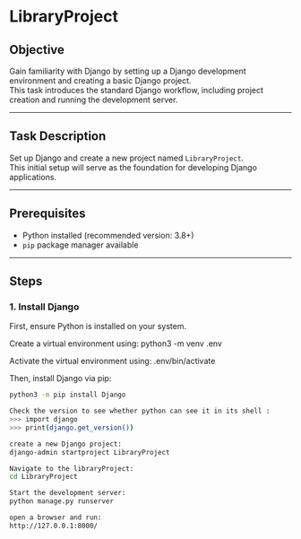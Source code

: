   # LibraryProject

## Objective

Gain familiarity with Django by setting up a Django development environment and creating a basic Django project.  
This task introduces the standard Django workflow, including project creation and running the development server.

---

## Task Description

Set up Django and create a new project named `LibraryProject`.  
This initial setup will serve as the foundation for developing Django applications.

---

## Prerequisites

- Python installed (recommended version: 3.8+)
- `pip` package manager available

---

## Steps

### 1. Install Django

First, ensure Python is installed on your system.

Create a virtual environment using:
python3 -m venv .env

Activate the virtual environment using:
.env/bin/activate

Then, install Django via pip:

```bash
python3 -m pip install Django

Check the version to see whether python can see it in its shell :
>>> import django
>>> print(django.get_version())

create a new Django project:
django-admin startproject LibraryProject

Navigate to the libraryProject:
cd LibraryProject

Start the development server:
python manage.py runserver

open a browser and run:
http://127.0.0.1:8000/
